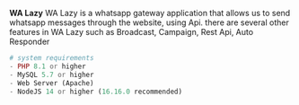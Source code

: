 **WA Lazy** WA Lazy is a whatsapp gateway application that allows us to send whatsapp messages through the website, using Api. there are several other features in WA Lazy such as Broadcast, Campaign, Rest Api, Auto Responder
<br>

```php
# system requirements
- PHP 8.1 or higher
- MySQL 5.7 or higher
- Web Server (Apache)
- NodeJS 14 or higher (16.16.0 recommended)
```
